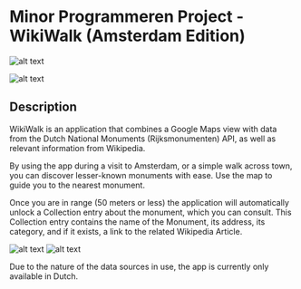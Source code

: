 # Minor Programmeren Project - WikiWalk (Amsterdam Edition)

![alt text](https://github.com/paulberinde/project/blob/master/doc/logotest3.png)




![alt text](https://github.com/paulberinde/project/blob/master/doc/main_activity_final.png)

## Description
WikiWalk is an application that combines a Google Maps view with data from the Dutch National Monuments (Rijksmonumenten) API, as well as relevant information from Wikipedia.

By using the app during a visit to Amsterdam, or a simple walk across town, you can discover lesser-known monuments with ease. Use the map to guide you to the nearest monument.

 Once you are in range (50 meters or less) the application will automatically unlock a Collection entry about the monument, which you can consult. This Collection entry contains the name of the Monument, its address, its category, and if it exists, a link to the related Wikipedia Article.  

![alt text](https://github.com/paulberinde/project/blob/master/doc/collection_activity_final.png)
![alt text](https://github.com/paulberinde/project/blob/master/doc/collection_item_final.png)


Due to the nature of the data sources in use, the app is currently only available in Dutch.
 